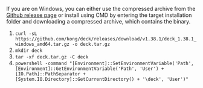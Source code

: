 If you are on Windows, you can either use the compressed archive from the [Github release page](https://github.com/kong/deck/releases) or install using CMD by entering the target installation folder and downloading a compressed archive, which contains the binary.
1. `curl -sL https://github.com/kong/deck/releases/download/v1.38.1/deck_1.38.1_windows_amd64.tar.gz -o deck.tar.gz`
2. `mkdir deck`
2. `tar -xf deck.tar.gz -C deck`
3. `powershell -command "[Environment]::SetEnvironmentVariable('Path', [Environment]::GetEnvironmentVariable('Path', 'User') + [IO.Path]::PathSeparator + [System.IO.Directory]::GetCurrentDirectory() + '\deck', 'User')"`

